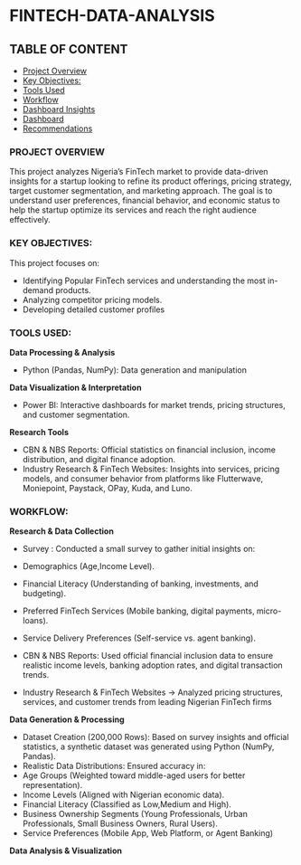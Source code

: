 # FINTECH-DATA-ANALYSIS

## TABLE OF CONTENT
- [Project Overview](#Project-Overview)
- [Key Objectives:](#Key-Objectives)
- [Tools Used](#Tools-Used)
- [Workflow](#Workflow)
- [Dashboard Insights](#Dashboard-Insights)
- [Dashboard](#Dashboard)
- [Recommendations](#Recommendation)

### PROJECT OVERVIEW
This project analyzes Nigeria’s FinTech market to provide data-driven insights for a startup looking to refine its product offerings, pricing strategy, target customer segmentation, and marketing approach. The goal is to understand user preferences, financial behavior, and economic status to help the startup optimize its services and reach the right audience effectively.

### KEY OBJECTIVES:
This project focuses on:
- Identifying Popular FinTech services and understanding the most in-demand products.
- Analyzing competitor pricing models.
- Developing detailed customer profiles

### TOOLS USED:
**Data Processing & Analysis**
- Python (Pandas, NumPy): Data generation and manipulation

**Data Visualization & Interpretation**
- Power BI: Interactive dashboards for market trends, pricing structures, and customer segmentation.

**Research Tools**
- CBN & NBS Reports: Official statistics on financial inclusion, income distribution, and digital finance adoption.
- Industry Research & FinTech Websites: Insights into services, pricing models, and consumer behavior from platforms like Flutterwave, Moniepoint, Paystack, OPay, Kuda, and Luno.

### WORKFLOW:
**Research & Data Collection**
- Survey : Conducted a small survey to gather initial insights on:
 - Demographics (Age,Income Level).
 - Financial Literacy (Understanding of banking, investments, and budgeting).
 - Preferred FinTech Services (Mobile banking, digital payments, micro-loans).
 - Service Delivery Preferences (Self-service vs. agent banking).

- CBN & NBS Reports: Used official financial inclusion data to ensure realistic income levels, banking adoption rates, and digital transaction trends.

- Industry Research & FinTech Websites → Analyzed pricing structures, services, and customer trends from leading Nigerian FinTech firms

**Data Generation & Processing**
- Dataset Creation (200,000 Rows): Based on survey insights and official statistics, a synthetic dataset was generated using Python (NumPy, Pandas).
- Realistic Data Distributions: Ensured accuracy in:
 - Age Groups (Weighted toward middle-aged users for better representation).
  - Income Levels (Aligned with Nigerian economic data).
  - Financial Literacy (Classified as Low,Medium and High).
  - Business Ownership Segments (Young Professionals, Urban Professionals, Small Business Owners, Rural Users).
  - Service Preferences (Mobile App, Web Platform, or Agent Banking)

**Data Analysis & Visualization**
